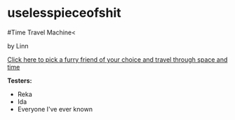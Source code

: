 # uselesspieceofshit


#Time Travel Machine<
<p>by Linn</p>

[Click here to pick a furry friend of your choice and travel through space and
time](https://adoring-cori-4e0432.netlify.app/)

<b>Testers:</b>

<ul>
  <li>Reka</li>
  <li>Ida</li>
  <li>Everyone I've ever known</li>
</ul>

